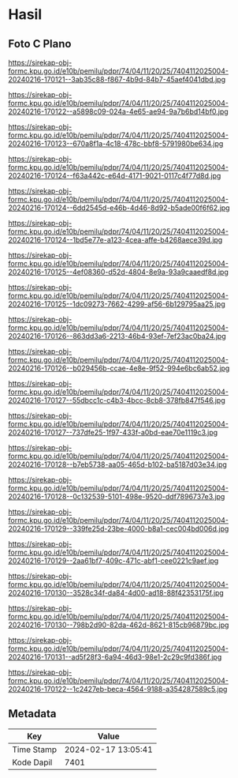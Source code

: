 # Hasil

## Foto C Plano

https://sirekap-obj-formc.kpu.go.id/e10b/pemilu/pdpr/74/04/11/20/25/7404112025004-20240216-170121--3ab35c88-f867-4b9d-84b7-45aef4041dbd.jpg

https://sirekap-obj-formc.kpu.go.id/e10b/pemilu/pdpr/74/04/11/20/25/7404112025004-20240216-170122--a5898c09-024a-4e65-ae94-9a7b6bd14bf0.jpg

https://sirekap-obj-formc.kpu.go.id/e10b/pemilu/pdpr/74/04/11/20/25/7404112025004-20240216-170123--670a8f1a-4c18-478c-bbf8-5791980be634.jpg

https://sirekap-obj-formc.kpu.go.id/e10b/pemilu/pdpr/74/04/11/20/25/7404112025004-20240216-170124--f63a442c-e64d-4171-9021-0117c4f77d8d.jpg

https://sirekap-obj-formc.kpu.go.id/e10b/pemilu/pdpr/74/04/11/20/25/7404112025004-20240216-170124--6dd2545d-e46b-4d46-8d92-b5ade00f6f62.jpg

https://sirekap-obj-formc.kpu.go.id/e10b/pemilu/pdpr/74/04/11/20/25/7404112025004-20240216-170124--1bd5e77e-a123-4cea-affe-b4268aece39d.jpg

https://sirekap-obj-formc.kpu.go.id/e10b/pemilu/pdpr/74/04/11/20/25/7404112025004-20240216-170125--4ef08360-d52d-4804-8e9a-93a9caaedf8d.jpg

https://sirekap-obj-formc.kpu.go.id/e10b/pemilu/pdpr/74/04/11/20/25/7404112025004-20240216-170125--1dc09273-7662-4299-af56-6b129795aa25.jpg

https://sirekap-obj-formc.kpu.go.id/e10b/pemilu/pdpr/74/04/11/20/25/7404112025004-20240216-170126--863dd3a6-2213-46b4-93ef-7ef23ac0ba24.jpg

https://sirekap-obj-formc.kpu.go.id/e10b/pemilu/pdpr/74/04/11/20/25/7404112025004-20240216-170126--b029456b-ccae-4e8e-9f52-994e6bc6ab52.jpg

https://sirekap-obj-formc.kpu.go.id/e10b/pemilu/pdpr/74/04/11/20/25/7404112025004-20240216-170127--55dbcc1c-c4b3-4bcc-8cb8-378fb847f546.jpg

https://sirekap-obj-formc.kpu.go.id/e10b/pemilu/pdpr/74/04/11/20/25/7404112025004-20240216-170127--737dfe25-1f97-433f-a0bd-eae70e1119c3.jpg

https://sirekap-obj-formc.kpu.go.id/e10b/pemilu/pdpr/74/04/11/20/25/7404112025004-20240216-170128--b7eb5738-aa05-465d-b102-ba5187d03e34.jpg

https://sirekap-obj-formc.kpu.go.id/e10b/pemilu/pdpr/74/04/11/20/25/7404112025004-20240216-170128--0c132539-5101-498e-9520-ddf7896737e3.jpg

https://sirekap-obj-formc.kpu.go.id/e10b/pemilu/pdpr/74/04/11/20/25/7404112025004-20240216-170129--339fe25d-23be-4000-b8a1-cec004bd006d.jpg

https://sirekap-obj-formc.kpu.go.id/e10b/pemilu/pdpr/74/04/11/20/25/7404112025004-20240216-170129--2aa61bf7-409c-471c-abf1-cee0221c9aef.jpg

https://sirekap-obj-formc.kpu.go.id/e10b/pemilu/pdpr/74/04/11/20/25/7404112025004-20240216-170130--3528c34f-da84-4d00-ad18-88f42353175f.jpg

https://sirekap-obj-formc.kpu.go.id/e10b/pemilu/pdpr/74/04/11/20/25/7404112025004-20240216-170130--798b2d90-82da-462d-8621-815cb96879bc.jpg

https://sirekap-obj-formc.kpu.go.id/e10b/pemilu/pdpr/74/04/11/20/25/7404112025004-20240216-170131--ad5f28f3-6a94-46d3-98e1-2c29c9fd386f.jpg

https://sirekap-obj-formc.kpu.go.id/e10b/pemilu/pdpr/74/04/11/20/25/7404112025004-20240216-170122--1c2427eb-beca-4564-9188-a354287589c5.jpg


## Metadata

| Key        | Value               |
| ---------- | ------------------- |
| Time Stamp | 2024-02-17 13:05:41 |
| Kode Dapil | 7401                |



